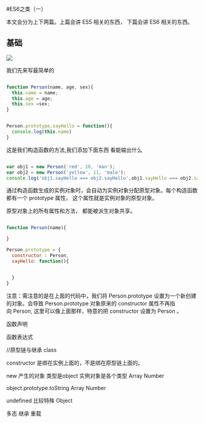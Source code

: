 
#ES6之类（一）

  本文会分为上下两篇。上篇会讲 ES5 相关的东西， 下篇会讲 ES6 相关的东西。

## 基础

![](http://pvt7l4h05.bkt.clouddn.com/2019-08-24-Pasted%20Graphic%2018.tiff)

 我们先来写最简单的
  ```js

  function Person(name, age, sex){
    this.name = name;
    this.age = age;
    this.sex =sex;
  }


  Person.prototype.sayHello = function(){
    console.log(this.name)
  }

```


这是我们构造函数的方法,我们添加下面东西 看能输出什么

```js

var obj1 = new Person('red', 10, 'man');
var obj2 = new Person('yellow', 11, 'male');
console.log('obj1.sayHello === obj2.sayHello',obj1.sayHello === obj2.sayHello)

```

 通过构造函数生成的实例对象时，会自动为实例对象分配原型对象。每个构造函数都有一个  prototype 属性， 这个属性就是实例对象的原型对象。

 原型对象上的所有属性和方法， 都能被派生对象共享。

```js

function Person(name){

}

Person.prototype = {
  constructor : Person,
  sayHello: function(){


  }
}

```
注意：需注意的是在上面的代码中，我们将 Person.prototype 设置为一个新创建的对象。会导致 Person.prototype 对象原来的 constructor 属性不再指向 Person, 这里可以像上面那样，特意的把 constructor 设置为 Person 。







函数声明 



函数表达式



//原型链与继承 class

constructor 是绑在实例上面的，不是绑在原型链上面的。








new 产生的对象  类型是object  实例对象是各个类型 Array  Number 

object.prototype.toString Array  Number

undefined 比较特殊 Object



多态  继承  重载









































